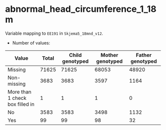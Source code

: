 # abnormal_head_circumference_1_18m
Variable mapping to `EE191` in `Skjema5_18mnd_v12`.
- Number of values:

| Value | Total | Child genotyped | Mother genotyped | Father genotyped |
| ----- | ----- | --------------- | ---------------- | ---------------- |
| Missing | 71625 | 71625 | 68053 | 48920 |
| Non-missing | 3683 | 3683 | 3597 | 1164 |
| More than 1 check box filled in | 1 | 1 | 1 |0 |
| No | 3583 | 3583 | 3498 |1132 |
| Yes | 99 | 99 | 98 |32 |




